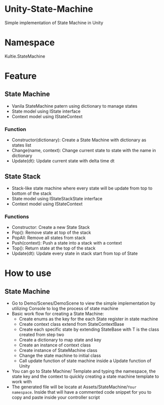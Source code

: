 # Unity-State-Machine
Simple implementation of State Machine in Unity
# Namespace
Kultie.StateMachine
# Feature
## State Machine
- Vanila StateMachine patern using dictionary to manage states
- State model using IState interface
- Context model using IStateContext
### Function
- Constructor(dictionary): Create a State Machine with dictionary as states list
- Change(name, context): Change current state to state with the name in dictionary
- Update(dt): Update current state with delta time dt

## State Stack
- Stack-like state machine where every state will be update from top to bottom of the stack
- State model using IStateStackState interface
- Context model using IStateContext
### Functions
- Constructor: Create a new State Stack 
- Pop(): Remove state at top of the stack
- PopAll: Remove all states from stack
- Push(context): Push a state into a stack with a context
- Top(): Return state at the top of the stack
- Update(dt): Update every state in stack start from top of State

# How to use
## State Machine
- Go to Demo/Scenes/DemoScene to view the simple implementation by utilizing Console to log the process of state machine
- Basic work flow for creating a State Machine:
    - Create enums as the key for the each State register in state machine
    - Create context class extend from StateContextBase
    - Create each specific state by extending StateBase<T> with T is the class created from step two
    - Create a dictionary to map state and key
    - Create an instance of context class
    - Create instance of StateMachine class
    - Change the state machine to initial class
    - Call update function of state machine inside a Update function of Unity
- You can go to State Machine/ Template and typing the namespace, the state key and the context to quickly creating a state machine template to work with
- The generated file will be locate at Assets/StateMachine/`Your namespace`. Inside that will have a commented code snippet for you to copy and paste inside your controller script

